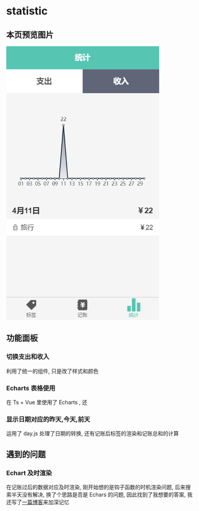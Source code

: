 # statistic

## 本页预览图片

![统计页面预览](../image/wc-statistic-1.png)

## 功能面板

### 切换支出和收入

利用了统一的组件, 只是改了样式和颜色

### Echarts 表格使用

在 Ts + Vue 里使用了 Echarts 
, 还

### 显示日期对应的昨天,今天,前天

运用了 day.js 处理了日期的转换, 还有记账后标签的渲染和记账总和的计算

## 遇到的问题

### Echart 及时渲染

在记账过后的数据对应及时渲染, 刚开始想的是钩子函数的时机渲染问题,
后来搜索半天没有解决, 换了个思路是否是 Echars 的问题,
因此找到了我想要的答案, 我还写了[一篇博客](https://zhuanlan.zhihu.com/p/114415715)来加深记忆


